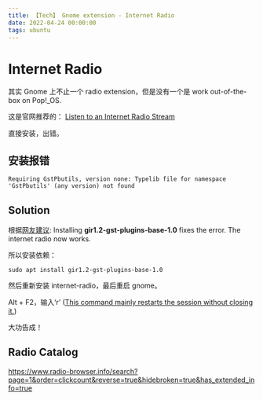 ```yaml
---
title: 【Tech】 Gnome extension - Internet Radio
date: 2022-04-24 00:00:00
tags: ubuntu
---
```


# Internet Radio

其实 Gnome 上不止一个 radio extension，但是没有一个是 work out-of-the-box on Pop!_OS. 

这是官网推荐的： [Listen to an Internet Radio Stream](https://extensions.gnome.org/extension/836/internet-radio/)

直接安装，出错。

## 安装报错

    Requiring GstPbutils, version none: Typelib file for namespace 'GstPbutils' (any version) not found

## Solution

根据[网友建议](https://github.com/hslbck/gnome-shell-extension-radio/issues/117): Installing __gir1.2-gst-plugins-base-1.0__ fixes the error. The internet radio now works.

所以安装依赖：

    sudo apt install gir1.2-gst-plugins-base-1.0

然后重新安装 internet-radio，最后重启 gnome。

Alt + F2，输入‘r’ ([This command mainly restarts the session without closing it.](https://ubunlog.com/en/restart-frozen-gnome-session/))

大功告成！

## Radio Catalog

https://www.radio-browser.info/search?page=1&order=clickcount&reverse=true&hidebroken=true&has_extended_info=true
